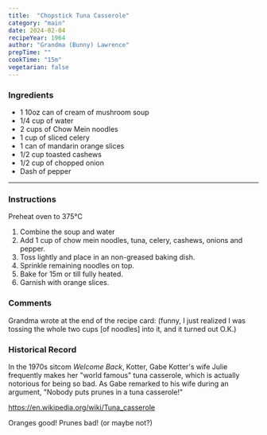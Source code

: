 ```yaml
---
title:  "Chopstick Tuna Casserole"
category: "main"
date: 2024-02-04
recipeYear: 1964
author: "Grandma (Bunny) Lawrence"
prepTime: ""
cookTime: "15m"
vegetarian: false
---
```


### Ingredients

- 1 10oz can of cream of mushroom soup
- 1/4 cup of water
- 2 cups of Chow Mein noodles
- 1 cup of sliced celery
- 1 can of mandarin orange slices
- 1/2 cup toasted cashews 
- 1/2 cup of chopped onion
- Dash of pepper

---

### Instructions

Preheat oven to 375°C

1. Combine the soup and water
2. Add 1 cup of chow mein noodles, tuna, celery, cashews, onions and pepper. 
3. Toss lightly and place in an non-greased baking dish. 
4. Sprinkle remaining noodles on top. 
5. Bake for 15m or till fully heated. 
5. Garnish with orange slices. 


### Comments

Grandma wrote at the end of the recipe card: (funny, I just realized I was tossing the whole two cups [of noodles] into it, and it turned out O.K.)

### Historical Record

In the 1970s sitcom _Welcome Back_, Kotter, Gabe Kotter's wife Julie frequently makes her "world famous" tuna casserole, which is actually notorious for being so bad. As Gabe remarked to his wife during an argument, "Nobody puts prunes in a tuna casserole!"

https://en.wikipedia.org/wiki/Tuna_casserole

Oranges good! Prunes bad! (or maybe not?)